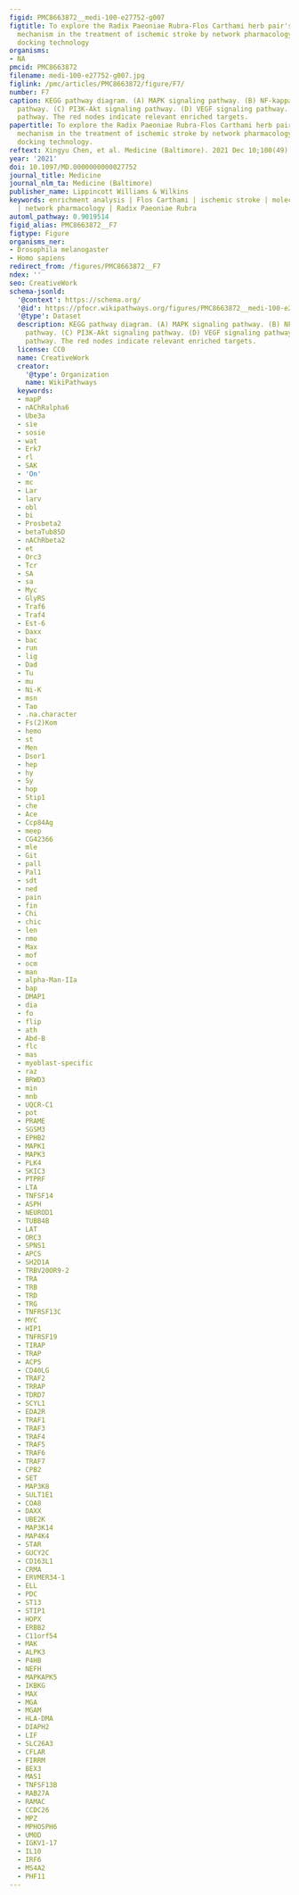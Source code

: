 ```yaml
---
figid: PMC8663872__medi-100-e27752-g007
figtitle: To explore the Radix Paeoniae Rubra-Flos Carthami herb pair's potential
  mechanism in the treatment of ischemic stroke by network pharmacology and molecular
  docking technology
organisms:
- NA
pmcid: PMC8663872
filename: medi-100-e27752-g007.jpg
figlink: /pmc/articles/PMC8663872/figure/F7/
number: F7
caption: KEGG pathway diagram. (A) MAPK signaling pathway. (B) NF-kappa B signaling
  pathway. (C) PI3K-Akt signaling pathway. (D) VEGF signaling pathway. (E) TNF signaling
  pathway. The red nodes indicate relevant enriched targets.
papertitle: To explore the Radix Paeoniae Rubra-Flos Carthami herb pair's potential
  mechanism in the treatment of ischemic stroke by network pharmacology and molecular
  docking technology.
reftext: Xingyu Chen, et al. Medicine (Baltimore). 2021 Dec 10;100(49):e27752.
year: '2021'
doi: 10.1097/MD.0000000000027752
journal_title: Medicine
journal_nlm_ta: Medicine (Baltimore)
publisher_name: Lippincott Williams & Wilkins
keywords: enrichment analysis | Flos Carthami | ischemic stroke | molecular docking
  | network pharmacology | Radix Paeoniae Rubra
automl_pathway: 0.9019514
figid_alias: PMC8663872__F7
figtype: Figure
organisms_ner:
- Drosophila melanogaster
- Homo sapiens
redirect_from: /figures/PMC8663872__F7
ndex: ''
seo: CreativeWork
schema-jsonld:
  '@context': https://schema.org/
  '@id': https://pfocr.wikipathways.org/figures/PMC8663872__medi-100-e27752-g007.html
  '@type': Dataset
  description: KEGG pathway diagram. (A) MAPK signaling pathway. (B) NF-kappa B signaling
    pathway. (C) PI3K-Akt signaling pathway. (D) VEGF signaling pathway. (E) TNF signaling
    pathway. The red nodes indicate relevant enriched targets.
  license: CC0
  name: CreativeWork
  creator:
    '@type': Organization
    name: WikiPathways
  keywords:
  - mapP
  - nAChRalpha6
  - Ube3a
  - sie
  - sosie
  - wat
  - Erk7
  - rl
  - SAK
  - 'On'
  - mc
  - Lar
  - larv
  - obl
  - bi
  - Prosbeta2
  - betaTub85D
  - nAChRbeta2
  - et
  - Orc3
  - Tcr
  - SA
  - sa
  - Myc
  - GlyRS
  - Traf6
  - Traf4
  - Est-6
  - Daxx
  - bac
  - run
  - lig
  - Dad
  - Tu
  - mu
  - Ni-K
  - msn
  - Tao
  - .na.character
  - Fs(2)Kom
  - hemo
  - st
  - Men
  - Dsor1
  - hep
  - hy
  - Sy
  - hop
  - Stip1
  - che
  - Ace
  - Ccp84Ag
  - meep
  - CG42366
  - mle
  - Git
  - pall
  - Pal1
  - sdt
  - ned
  - pain
  - fin
  - Chi
  - chic
  - len
  - nmo
  - Max
  - mof
  - ocm
  - man
  - alpha-Man-IIa
  - bap
  - DMAP1
  - dia
  - fo
  - flip
  - ath
  - Abd-B
  - flc
  - mas
  - myoblast-specific
  - raz
  - BRWD3
  - min
  - mnb
  - UQCR-C1
  - pot
  - PRAME
  - SGSM3
  - EPHB2
  - MAPK1
  - MAPK3
  - PLK4
  - SKIC3
  - PTPRF
  - LTA
  - TNFSF14
  - ASPH
  - NEUROD1
  - TUBB4B
  - LAT
  - ORC3
  - SPNS1
  - APCS
  - SH2D1A
  - TRBV20OR9-2
  - TRA
  - TRB
  - TRD
  - TRG
  - TNFRSF13C
  - MYC
  - HIP1
  - TNFRSF19
  - TIRAP
  - TRAP
  - ACP5
  - CD40LG
  - TRAF2
  - TRRAP
  - TDRD7
  - SCYL1
  - EDA2R
  - TRAF1
  - TRAF3
  - TRAF4
  - TRAF5
  - TRAF6
  - TRAF7
  - CPB2
  - SET
  - MAP3K8
  - SULT1E1
  - COA8
  - DAXX
  - UBE2K
  - MAP3K14
  - MAP4K4
  - STAR
  - GUCY2C
  - CD163L1
  - CRMA
  - ERVMER34-1
  - ELL
  - PDC
  - ST13
  - STIP1
  - HOPX
  - ERBB2
  - C11orf54
  - MAK
  - ALPK3
  - P4HB
  - NEFH
  - MAPKAPK5
  - IKBKG
  - MAX
  - MGA
  - MGAM
  - HLA-DMA
  - DIAPH2
  - LIF
  - SLC26A3
  - CFLAR
  - FIRRM
  - BEX3
  - MAS1
  - TNFSF13B
  - RAB27A
  - RAMAC
  - CCDC26
  - MPZ
  - MPHOSPH6
  - UMOD
  - IGKV1-17
  - IL10
  - IRF6
  - MS4A2
  - PHF11
---
```

